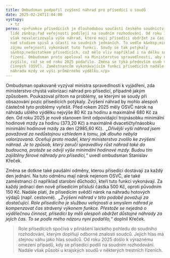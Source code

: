 ```yaml
---
title: Ombudsman podpořil zvýšení náhrad pro přísedící u soudů
date: 2025-02-24T11:04:00
vystupy:
  - tz
perex: <p>Funkce přísedících je dlouhodobou součástí českého soudnictví, kdy se
  lidé z&nbsp;řad veřejnosti podílejí na soudním rozhodování. Od roku 1996 se
  však nevalorizovala výše náhrad, které mají přísedící obdržet za čas strávený
  nad studiem spisů a účastí na soudních jednáních. To vedlo k&nbsp;minimálnímu
  zájmu veřejnosti vykonávat tuto funkci. Soudy se tak potýkaly
  s&nbsp;nedostatkem přísedících, což mělo vliv například i na délku soudních
  řízení. Ombudsman proto apeloval na Ministerstvo spravedlnosti, aby náhrady
  zvýšilo, což se od roku 2025 podařilo. Změna se týká především osob výdělečně
  činných (OSVČ). Zaměstnancům vykonávajícím funkci přísedících nadále náleží
  náhrada mzdy ve výši průměrného výdělku.</p>
---
```

<p>Ombudsman opakovaně vyzýval ministra spravedlnosti k&nbsp;vyjádření, zda ministerstvo chystá valorizaci náhrad pro přísedící, případně jakým způsobem. Poukazoval přitom na problémy, se kterými se soudy při obsazování pozic přísedících potýkaly. Zvýšení náhrad by mohlo alespoň částečně tyto problémy vyřešit. Před rokem 2025 měly OSVČ nárok na náhradu ušlého výdělku nejvýše 80 Kč za hodinu a maximálně 680 Kč za den. Od roku 2025 je nově stanoven limit odpovídající trojnásobku minimální hodinové mzdy za hodinu (373,20 Kč) a maximálně dvacetičtyřnásobku minimální hodinové mzdy za den (2985,60 Kč).&nbsp;
<i>„Dřívější výši náhrad jsem považoval za nedůstojnou vzhledem k&nbsp;tomu, jak dlouho nebyla valorizovaná. Oceňuji proto model, který ministerstvo zvolilo ke&nbsp;zvýšení náhrad. Je to způsob, který zaručí spravedlivý růst náhrad také do budoucna, protože se odvíjí výše minimální hodinové mzdy. Budou tím zajištěny férové náhrady pro přísedící,“&nbsp;</i>uvedl ombudsman Stanislav Křeček.</p>
<p>Změna se dotkne také paušální odměny, kterou přísedící dostávají za každý den jednání. Na tuto odměnu mají nárok nejenom OSVČ, ale také zaměstnanci či například starobní důchodci, kteří tuto funkci vykonávají. Za každý jednací den nově přísedícím přísluší částka 500 Kč, oproti původním 150 Kč.&nbsp;Nadále platí, že přísedícím svědčí nárok na náhradu hotových výdajů (např. cestovné).&nbsp;
<i>„Zvýšení náhrad v&nbsp;této podobě považuji za dostačující. Role přísedícího je službou veřejnosti a smyslem náhrad je kompenzovat čas strávený výkonem funkce. Přestože se nejedná o výdělečnou činnost, přísedící by měli alespoň obdržet důstojné náhrady za jejich čas. To se podle mého názoru nyní podařilo,“&nbsp;</i>doplnil Křeček.</p>
<blockquote>
<p>Role přísedících spočívá v&nbsp;přinášení laického pohledu do soudního rozhodování, kterým doplňují odborné znalosti soudců. Jejich hlas má stejnou váhu jako hlas soudců. Od roku 2025 došlo k&nbsp;výraznému omezení případů, kdy se přísedící podílí na soudním rozhodování. Nadále však působí u krajských soudů v&nbsp;některých trestních řízeních.</p></blockquote>
